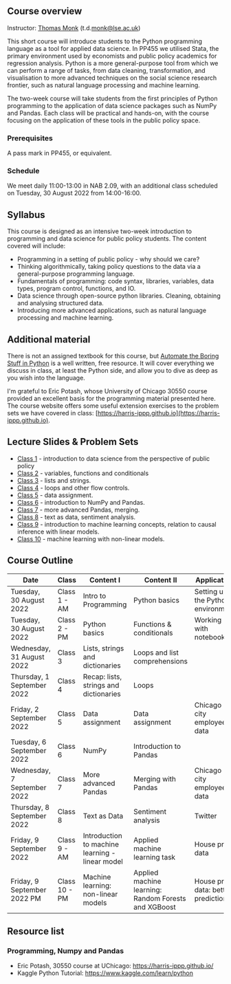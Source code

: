 ## Course overview

Instructor: [Thomas Monk](https://personal.lse.ac.uk/monkt/) (t.d.<span style="display:none">spam</span>monk@lse.ac.uk)
 
This short course will introduce students to the Python programming language as a tool for applied data science. In PP455 we utilised Stata, the primary environment used by economists and public policy academics for regression analysis. Python is a more general-purpose tool from which we can perform a range of tasks, from data cleaning, transformation, and visualisation to more advanced techniques on the social science research frontier, such as natural language processing and machine learning.

The two-week course will take students from the first principles of Python programming to the application of data science packages such as NumPy and Pandas. Each class will be practical and hands-on, with the course focusing on the application of these tools in the public policy space.
 
### Prerequisites 
A pass mark in PP455, or equivalent. 

### Schedule 
We meet daily 11:00-13:00 in NAB 2.09, with an additional class scheduled on Tuesday, 30 August 2022 from 14:00-16:00.


## Syllabus
This course is designed as an intensive two-week introduction to programming and data science for public policy students. The content covered will include:

- Programming in a setting of public policy - why should we care?
- Thinking algorithmically, taking policy questions to the data via a general-purpose programming language.
- Fundamentals of programming: code syntax, libraries, variables, data types, program control, functions, and IO.
- Data science through open-source python libraries. Cleaning, obtaining and analysing structured data.
- Introducing more advanced applications, such as natural language processing and machine learning.

## Additional material

There is not an assigned textbook for this course, but [Automate the Boring Stuff in Python](https://automatetheboringstuff.com/) is a well written, free resource. It will cover everything we discuss in class, at least the Python side, and allow you to dive as deep as you wish into the language. 

I'm grateful to Eric Potash, whose University of Chicago 30550 course provided an excellent basis for the programming material presented here. The course website offers some useful extension exercises to the problem sets we have covered in class: [https://harris-ippp.github.io](https://harris-ippp.github.io).

## Lecture Slides & Problem Sets
- [Class 1](https://raw.githubusercontent.com/tmonk/dspp/main/Class%201/DSPP___Class_1-3.pdf) - introduction to data science from the perspective of public policy
- [Class 2](https://github.com/tmonk/dspp/tree/main/Class%202) - variables, functions and conditionals
- [Class 3](https://github.com/tmonk/dspp/tree/main/Class%203) - lists and strings.
- [Class 4](https://github.com/tmonk/dspp/tree/main/Class%204) - loops and other flow controls.
- [Class 5](https://github.com/tmonk/dspp/tree/main/Class%205) - data assignment.
- [Class 6](https://github.com/tmonk/dspp/tree/main/Class%206) - introduction to NumPy and Pandas.
- [Class 7](https://github.com/tmonk/dspp/tree/main/Class%207) - more advanced Pandas, merging.
- [Class 8](https://github.com/tmonk/dspp/tree/main/Class%208) - text as data, sentiment analysis.
- [Class 9](https://github.com/tmonk/dspp/tree/main/Class%209%20%26%2010) - introduction to machine learning concepts, relation to causal inference with linear models.
- [Class 10](https://github.com/tmonk/dspp/tree/main/Class%209%20%26%2010) - machine learning with non-linear models.

<!-- IPUMS USA census data 	https://usa.ipums.org/usa/ -->
## Course Outline

| Date                        | Class        | Content I                              | Content II                                            | Application                           |
|-----------------------------|--------------|----------------------------------------|-------------------------------------------------------|---------------------------------------|
| Tuesday, 30 August 2022     | Class 1 - AM | Intro to Programming                   | Python basics                                         | Setting up the Python environment     |                                                                             |
| Tuesday, 30 August 2022     | Class 2 - PM | Python basics                          | Functions & conditionals                              | Working with notebooks                |                                                                             |
| Wednesday, 31 August 2022   | Class 3      | Lists, strings and dictionaries        | Loops and list comprehensions                         |                                       |                                                                             |
| Thursday, 1 September 2022  | Class 4      | Recap: lists, strings and dictionaries | Loops                                                 |                                       |                                                                             |
| Friday, 2 September 2022    | Class 5      | Data assignment                      | Data assignment                                     | Chicago city employee data                 |                                                                             |
| Tuesday, 6 September 2022    | Class 6      | NumPy                      | Introduction to Pandas  |  |
| Wednesday, 7 September 2022   | Class 7      | More advanced Pandas                            | Merging with Pandas                             | Chicago city employee data    |                                                                             |
| Thursday, 8 September 2022 | Class 8      | Text as Data                           | Sentiment analysis                             | Twitter                               |                                                                             |
| Friday, 9 September 2022  | Class 9 - AM    | Introduction to machine learning - linear model                                  | Applied machine learning task                                                   | House price data                    |                                                                             |
| Friday, 9 September 2022 PM    | Class 10 - PM     | Machine learning: non-linear models      | Applied machine learning: Random Forests and XGBoost             | House price data: better predictions?                       |


## Resource list

### Programming, Numpy and Pandas
- Eric Potash, 30550 course at UChicago: https://harris-ippp.github.io/
- Kaggle Python Tutorial: https://www.kaggle.com/learn/python
